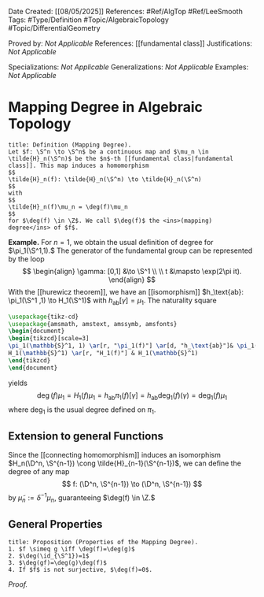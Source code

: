 <div class="topSpace"></div>

Date Created: [[08/05/2025]]
References: #Ref/AlgTop #Ref/LeeSmooth 
Tags: #Type/Definition #Topic/AlgebraicTopology #Topic/DifferentialGeometry 

Proved by: <i>Not Applicable</i>
References: [[fundamental class]]
Justifications: <i>Not Applicable</i>

Specializations: <i>Not Applicable</i>
Generalizations: <i>Not Applicable</i>
Examples: <i>Not Applicable</i>

# Mapping Degree in Algebraic Topology

``` ad-Definition
title: Definition (Mapping Degree).
Let $f: \S^n \to \S^n$ be a continuous map and $\mu_n \in \tilde{H}_n(\S^n)$ be the $n$-th [[fundamental class|fundamental class]]. This map induces a homomorphism 
$$
\tilde{H}_n(f): \tilde{H}_n(\S^n) \to \tilde{H}_n(\S^n)
$$
with 
$$
\tilde{H}_n(f)\mu_n = \deg(f)\mu_n
$$
for $\deg(f) \in \Z$. We call $\deg(f)$ the <ins>(mapping) degree</ins> of $f$. 
```

**Example.**
For $n=1$, we obtain the usual definition of degree for $\pi_1(\S^1,1).$ The generator of the fundamental group can be represented by the loop
$$
\begin{align}
\gamma: [0,1] &\to \S^1 \\ \\
t &\mapsto \exp(2\pi it).
\end{align}
$$
With the [[hurewicz theorem]], we have an [[isomorphism]] $h_\text{ab}: \pi_1(\S^1 ,1) \to H_1(\S^1)$ with $h_\text{ab}[\gamma]=\mu_1$. The naturality square
```tikz
\usepackage{tikz-cd}
\usepackage{amsmath, amstext, amssymb, amsfonts}
\begin{document}
\begin{tikzcd}[scale=3]
\pi_1(\mathbb{S}^1, 1) \ar[r, "\pi_1(f)"] \ar[d, "h_\text{ab}"]& \pi_1(\mathbb{S}^1, 1) \ar[d, "h_\text{ab}"] \\
H_1(\mathbb{S}^1) \ar[r, "H_1(f)"] & H_1(\mathbb{S}^1)
\end{tikzcd}
\end{document}
```
yields
$$
\deg(f)\mu_1=H_1(f)\mu_1 = h_\text{ab}\pi_1(f)[\gamma] = h_\text{ab}\deg_1(f)(\gamma) = \deg_1(f) \mu_1
$$
where $\deg_1$ is the usual degree defined on $\pi_1$.

## Extension to general Functions

Since the [[connecting homomorphism]] induces an isomorphism $H_n(\D^n, \S^{n-1}) \cong \tilde{H}_{n-1}(\S^{n-1})$, we can define the degree of any map
$$
f: (\D^n, \S^{n-1}) \to (\D^n, \S^{n-1})
$$
by $\tilde{\mu}_n:=\delta^{-1}\mu_n,$ guaranteeing $\deg(f) \in \Z.$

## General Properties

``` ad-Proposition
title: Proposition (Properties of the Mapping Degree).
1. $f \simeq g \iff \deg(f)=\deg(g)$
2. $\deg(\id_{\S^1})=1$
3. $\deg(gf)=\deg(g)\deg(f)$
4. If $f$ is not surjective, $\deg(f)=0$.

```
*Proof.*
